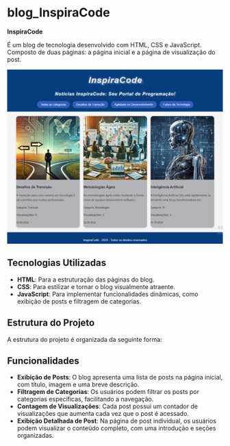 # blog_InspiraCode

**InspiraCode** 

É um blog de tecnologia desenvolvido com HTML, CSS e JavaScript.  
Composto de duas páginas: a página inicial e a página de visualização do post.

![Blog InspiraCode](image.png)

## Tecnologias Utilizadas

- **HTML**: Para a estruturação das páginas do blog.
- **CSS**: Para estilizar e tornar o blog visualmente atraente.
- **JavaScript**: Para implementar funcionalidades dinâmicas, como exibição de posts e filtragem de categorias.

## Estrutura do Projeto

A estrutura do projeto é organizada da seguinte forma:

## Funcionalidades

- **Exibição de Posts**: O blog apresenta uma lista de posts na página inicial, com título, imagem e uma breve descrição.
- **Filtragem de Categorias**: Os usuários podem filtrar os posts por categorias específicas, facilitando a navegação.
- **Contagem de Visualizações**: Cada post possui um contador de visualizações que aumenta cada vez que o post é acessado.
- **Exibição Detalhada de Post**: Na página de post individual, os usuários podem visualizar o conteúdo completo, com uma introdução e seções organizadas.
